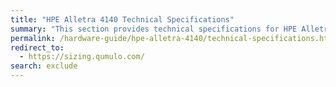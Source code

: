 ```yaml
---
title: "HPE Alletra 4140 Technical Specifications"
summary: "This section provides technical specifications for HPE Alletra 4140 node types."
permalink: /hardware-guide/hpe-alletra-4140/technical-specifications.html
redirect_to:
  - https://sizing.qumulo.com/
search: exclude
---
```

